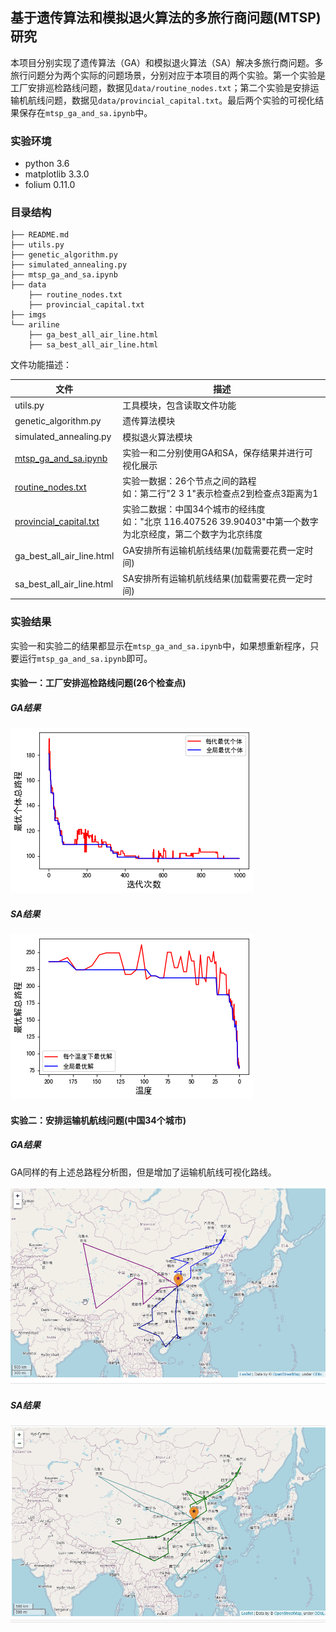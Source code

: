## 基于遗传算法和模拟退火算法的多旅行商问题(MTSP)研究

本项目分别实现了遗传算法（GA）和模拟退火算法（SA）解决多旅行商问题。多旅行问题分为两个实际的问题场景，分别对应于本项目的两个实验。第一个实验是工厂安排巡检路线问题，数据见`data/routine_nodes.txt`；第二个实验是安排运输机航线问题，数据见`data/provincial_capital.txt`。最后两个实验的可视化结果保存在`mtsp_ga_and_sa.ipynb`中。

### 实验环境

* python  3.6
* matplotlib  3.3.0
* folium  0.11.0

### 目录结构

```
├── README.md 
├── utils.py
├── genetic_algorithm.py
├── simulated_annealing.py
├── mtsp_ga_and_sa.ipynb
├── data
	├── routine_nodes.txt
	├── provincial_capital.txt
├── imgs
└── ariline
	├── ga_best_all_air_line.html
	├── sa_best_all_air_line.html
```

文件功能描述：

| 文件                                                    | 描述                                                         |
| ------------------------------------------------------- | ------------------------------------------------------------ |
| utils.py                                                | 工具模块，包含读取文件功能                                   |
| genetic_algorithm.py                                    | 遗传算法模块                                                 |
| simulated_annealing.py                                  | 模拟退火算法模块                                             |
| [mtsp_ga_and_sa.ipynb](mtsp_ga_and_sa.ipynb)            | 实验一和二分别使用GA和SA，保存结果并进行可视化展示           |
| [routine_nodes.txt](./data/routine_nodes.txt)           | 实验一数据：26个节点之间的路程<br>如：第二行"2	3	1"表示检查点2到检查点3距离为1 |
| [provincial_capital.txt](./data/provincial_capital.txt) | 实验二数据：中国34个城市的经纬度<br>如："北京	116.407526	39.90403"中第一个数字为北京经度，第二个数字为北京纬度 |
| ga_best_all_air_line.html                               | GA安排所有运输机航线结果(加载需要花费一定时间)               |
| sa_best_all_air_line.html                               | SA安排所有运输机航线结果(加载需要花费一定时间)               |

### 实验结果

实验一和实验二的结果都显示在`mtsp_ga_and_sa.ipynb`中，如果想重新程序，只要运行`mtsp_ga_and_sa.ipynb`即可。

#### 实验一：工厂安排巡检路线问题(26个检查点)

##### GA结果

![](./imgs/实验1-GA.png)

##### SA结果

![](./imgs/实验1-SA.png)

#### 实验二：安排运输机航线问题(中国34个城市)

##### GA结果

GA同样的有上述总路程分析图，但是增加了运输机航线可视化路线。

![](./imgs/实验二-GA.gif)

##### SA结果

![](./imgs/实验二-SA.gif)